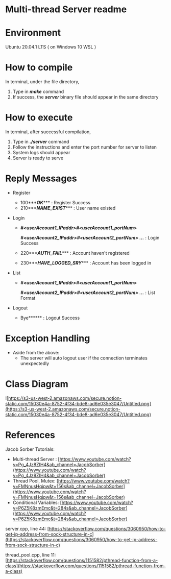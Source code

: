 # Multi-thread Server readme
# Environment
Ubuntu 20.04.1 LTS ( on Windows 10 WSL )

# How to compile
In terminal, under the file directory, 

1. Type in ***make*** command
2. If success, the ***server*** binary file should appear in the same directory

# How to execute
In terminal, after successful compilation,

1. Type in ***./server*** command
2. Follow the instructions and enter the port number for server to listen
3. System logs should appear
4. Server is ready to serve

# Reply Messages
- Register
    - 100***<space>***OK***<LF>*** : Register Success
    - 210***<space>***NAME_EXIST***<LF>*** : User name existed
- Login
    - ***<accountBalance><LF>***

        ***<number of accounts online><LF>***

        ***<userAccount1>#<userAccount1_IPaddr>#<userAccount1_portNum><LF>***

        ***<userAccount2>#<userAccount2_IPaddr>#<userAccount2_portNum><LF> ...*** : Login Success

    - 220***<space>***AUTH_FAIL***<LF>*** : Account haven't registered
    - 230***<space>***HAVE_LOGGED_SRY***<LF>*** : Account has been logged in
- List
    - ***<accountBalance><LF>***

        ***<number of accounts online><LF>***

        ***<userAccount1>#<userAccount1_IPaddr>#<userAccount1_portNum><LF>***

        ***<userAccount2>#<userAccount2_IPaddr>#<userAccount2_portNum><LF> ...*** : List Format

- Logout
    - Bye***<LF>*** : Logout Success

# Exception Handling
- Aside from the above:
    - The server will auto logout user if the connection terminates unexpectedly

# Class Diagram
![https://s3-us-west-2.amazonaws.com/secure.notion-static.com/15030e4a-8752-4f34-bde8-ad6e035e3047/Untitled.png](https://s3-us-west-2.amazonaws.com/secure.notion-static.com/15030e4a-8752-4f34-bde8-ad6e035e3047/Untitled.png)

# References
Jacob Sorber Tutorials:

- Multi-thread Server : [https://www.youtube.com/watch?v=Pg_4Jz8ZIH4&ab_channel=JacobSorber](https://www.youtube.com/watch?v=Pg_4Jz8ZIH4&ab_channel=JacobSorber)
- Thread Pool, Mutex: [https://www.youtube.com/watch?v=FMNnusHqjpw&t=156s&ab_channel=JacobSorber](https://www.youtube.com/watch?v=FMNnusHqjpw&t=156s&ab_channel=JacobSorber)
- Conditional Variables: [https://www.youtube.com/watch?v=P6Z5K8zmEmc&t=284s&ab_channel=JacobSorber](https://www.youtube.com/watch?v=P6Z5K8zmEmc&t=284s&ab_channel=JacobSorber)

server.cpp, line 44: [https://stackoverflow.com/questions/3060950/how-to-get-ip-address-from-sock-structure-in-c](https://stackoverflow.com/questions/3060950/how-to-get-ip-address-from-sock-structure-in-c)

thread_pool.cpp, line 11: [https://stackoverflow.com/questions/1151582/pthread-function-from-a-class](https://stackoverflow.com/questions/1151582/pthread-function-from-a-class)
